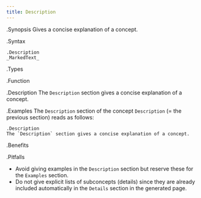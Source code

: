 ```yaml
---
title: Description
---
```


.Synopsis
Gives a concise explanation of a concept.

.Syntax
```
.Description
_MarkedText_
```

.Types

.Function

.Description
The `Description` section gives a concise explanation of a concept.

.Examples
The `Description` section of the concept `Description` (= the previous section) reads as follows:

```
.Description
The `Description` section gives a concise explanation of a concept.
```

.Benefits

.Pitfalls

*  Avoid giving examples in the `Description` section but reserve these for the `Examples` section.
*  Do not give explicit lists of subconcepts (details) since they are already included automatically in the `Details` section in the generated page.

